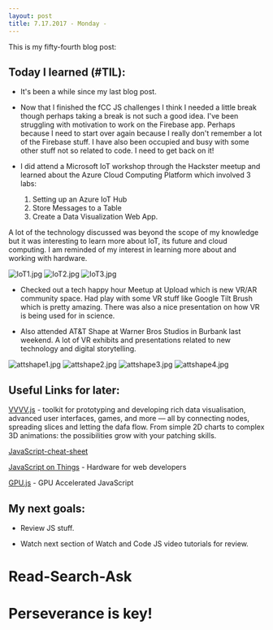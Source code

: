 ```yaml
---
layout: post
title: 7.17.2017 - Monday - 
---
```


This is my fifty-fourth blog post: 

## Today I learned (#TIL):   

- It's been a while since my last blog post.  

- Now that I finished the fCC JS challenges I think I needed a little break though perhaps taking a break is not such a good idea.  I've been struggling with motivation to work on the Firebase app.  Perhaps because I need to start over again because I really don't remember a lot of the Firebase stuff.  I have also been occupied and busy with some other stuff not so related to code.  I need to get back on it!

- I did attend a Microsoft IoT workshop through the Hackster meetup and learned about the Azure Cloud Computing Platform which involved 3 labs:  
	1. Setting up an Azure IoT Hub 
	1. Store Messages to a Table 
	1. Create a Data Visualization Web App.

A lot of the technology discussed was beyond the scope of my knowledge but it was interesting to learn more about IoT, its future and cloud computing. I am reminded of my interest in learning more about and working with hardware.

![IoT1.jpg](/images/IoT1.jpg)
![IoT2.jpg](/images/IoT2.jpg)
![IoT3.jpg](/images/IoT3.jpg)

- Checked out a tech happy hour Meetup at Upload which is new VR/AR community space.  Had play with some VR stuff like Google Tilt Brush which is pretty amazing.  There was also a nice presentation on how VR is being used for in science. 

- Also attended AT&T Shape at Warner Bros Studios in Burbank last weekend.  A lot of VR exhibits and presentations related to new technology and digital storytelling.

![attshape1.jpg](/images/attshape1.jpg)
![attshape2.jpg](/images/attshape2.jpg)
![attshape3.jpg](/images/attshape3.jpg)
![attshape4.jpg](/images/attshape4.jpg)


## Useful Links for later:

[VVVV.js](http://vvvvjs.com/) - toolkit for prototyping and developing rich data visualisation, advanced user interfaces, games, and more — all by connecting nodes, spreading slices and letting the dafa flow. From simple 2D charts to complex 3D animations: the possibilities grow with your patching skills. 

[JavaScript-cheat-sheet](https://www.onblastblog.com/javascript-cheat-sheet/)

[JavaScript on Things](https://www.manning.com/books/javascript-on-things?a_aid=wcd-bocoup&a_bid=b1e5b2a9) - Hardware for web developers

[GPU.js](http://gpu.rocks/) - GPU Accelerated JavaScript


## My next goals:

- Review JS stuff.

- Watch next section of Watch and Code JS video tutorials for review.


# Read-Search-Ask

# Perseverance is key!







